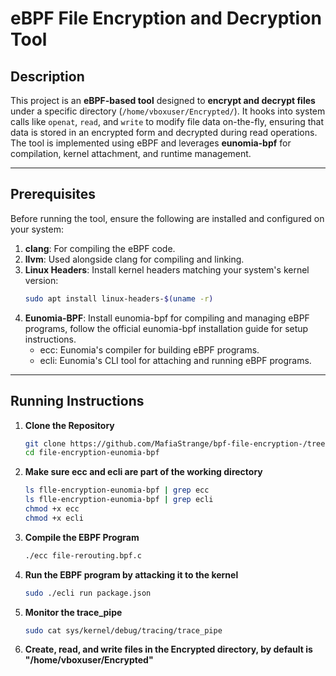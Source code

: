# eBPF File Encryption and Decryption Tool

## Description

This project is an **eBPF-based tool** designed to **encrypt and decrypt files** under a specific directory (`/home/vboxuser/Encrypted/`). It hooks into system calls like `openat`, `read`, and `write` to modify file data on-the-fly, ensuring that data is stored in an encrypted form and decrypted during read operations. The tool is implemented using eBPF and leverages **eunomia-bpf** for compilation, kernel attachment, and runtime management.

---

## Prerequisites

Before running the tool, ensure the following are installed and configured on your system:

1. **clang**: For compiling the eBPF code.
2. **llvm**: Used alongside clang for compiling and linking.
3. **Linux Headers**: Install kernel headers matching your system's kernel version:
   ```bash
   sudo apt install linux-headers-$(uname -r)
4. **Eunomia-BPF**: Install eunomia-bpf for compiling and managing eBPF programs, follow the official eunomia-bpf installation guide for setup instructions.
   - ecc: Eunomia's compiler for building eBPF programs.
   - ecli: Eunomia's CLI tool for attaching and running eBPF programs.
---

## Running Instructions

1. **Clone the Repository**
   ```bash
   git clone https://github.com/MafiaStrange/bpf-file-encryption-/tree/main/file-encryption-eunomia-bpf
   cd file-encryption-eunomia-bpf
2. **Make sure ecc and ecli are part of the working directory**
   ```bash
   ls flle-encryption-eunomia-bpf | grep ecc
   ls flle-encryption-eunomia-bpf | grep ecli
   chmod +x ecc
   chmod +x ecli
3. **Compile the EBPF Program**
   ```bash
   ./ecc file-rerouting.bpf.c
4. **Run the EBPF program by attacking it to the kernel**
   ```bash
   sudo ./ecli run package.json
5. **Monitor the trace_pipe**
   ```bash
   sudo cat sys/kernel/debug/tracing/trace_pipe
6. **Create, read, and write files in the Encrypted directory, by default is "/home/vboxuser/Encrypted"**
